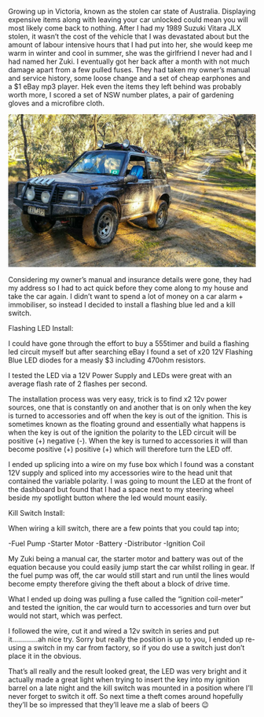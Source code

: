 Growing up in Victoria, known as the stolen car state of Australia. Displaying expensive items along with leaving your car unlocked could mean you will most likely come back to nothing. After I had my 1989 Suzuki Vitara JLX stolen, it wasn’t the cost of the vehicle that I was devastated about but the amount of labour intensive hours that I had put into her, she would keep me warm in winter and cool in summer, she was the girlfriend I never had and I had named her Zuki. I eventually got her back after a month with not much damage apart from a few pulled fuses. They had taken my owner’s manual and service history, some loose change and a set of cheap earphones and a $1 eBay mp3 player. Hek even the items they left behind was probably worth more, I scored a set of NSW number plates, a pair of gardening gloves and a microfibre cloth.

![1989 Suzuki Vitara](https://raw.githubusercontent.com/pkaddis/pkaddis.github.io/master/images/1989suzuki.jpg "1989 Suzuki Vitara")

Considering my owner’s manual and insurance details were gone, they had my address so I had to act quick before they come along to my house and take the car again. I didn’t want to spend a lot of money on a car alarm + immobiliser, so instead I decided to install a flashing blue led and a kill switch. 

Flashing LED Install:

I could have gone through the effort to buy a 555timer and build a flashing led circuit myself but after searching eBay I found a set of x20 12V Flashing Blue LED diodes for a measly $3 including 470ohm resistors. 

I tested the LED via a 12V Power Supply and LEDs were great with an average flash rate of 2 flashes per second. 

The installation process was very easy, trick is to find x2 12v power sources, one that is constantly on and another that is on only when the key is turned to accessories and off when the key is out of the ignition. This is sometimes known as the floating ground and essentially what happens is when the key is out of the ignition the polarity to the LED circuit will be positive (+) negative (-). When the key is turned to accessories it will than become positive (+) positive (+) which will therefore turn the LED off. 

I ended up splicing into a wire on my fuse box which I found was a constant 12V supply and spliced into my accessories wire to the head unit that contained the variable polarity. I was going to mount the LED at the front of the dashboard but found that I had a space next to my steering wheel beside my spotlight button where the led would mount easily. 

Kill Switch Install:

When wiring a kill switch, there are a few points that you could tap into; 

-Fuel Pump 
-Starter Motor
-Battery 
-Distributor 
-Ignition Coil 

My Zuki being a manual car, the starter motor and battery was out of the equation because you could easily jump start the car whilst rolling in gear. If the fuel pump was off, the car would still start and run until the lines would become empty therefore giving the theft about a block of drive time.

What I ended up doing was pulling a fuse called the “ignition coil-meter” and tested the ignition, the car would turn to accessories and turn over but would not start, which was perfect. 

I followed the wire, cut it and wired a 12v switch in series and put it………….ah nice try. Sorry but really the position is up to you, I ended up re-using a switch in my car from factory, so if you do use a switch just don’t place it in the obvious.  

That’s all really and the result looked great, the LED was very bright and it actually made a great light when trying to insert the key into my ignition barrel on a late night and the kill switch was mounted in a position where I’ll never forget to switch it off. So next time a theft comes around hopefully they’ll be so impressed that they’ll leave me a slab of beers 😉  
